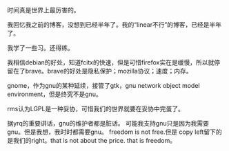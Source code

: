 时间真是世界上最厉害的。

我回忆我之前的博客，没想到已经半年了。我的“linear不行”的博客，已经是半年了。

我学了一些习。还得练。

我相信debian的好处，知道fcitx的快速，但是可惜firefox实在是缓慢，所以就停留在了brave。brave的好处是隐私保护；mozilla协议；速度；内存。

gnome，作为gnu的某种延续，接管了gtk，gnu network object model environment，但是终究不是gnu。

rms认为LGPL是一种妥协，可惜我们的世界就要在妥协中完蛋了。

据yrq的重要讲话，gnu的维护者都是脏话。
可能我支持gnu只是因为我需要gnu。但是我想，我时时都需要gnu。
freedom is not free.但是 copy left留下的是我们的right。that is not about the price. that is freedom。


<!--stackedit_data:
eyJoaXN0b3J5IjpbMTQ2NDg5NzA2MCwxNjAzNjc4NjU2XX0=
-->